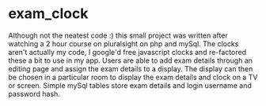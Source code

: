 # exam_clock

Although not the neatest code :) this small project was written after watching a 2 hour course on pluralsight on php and mySql. 
The clocks aren't actually my code, I google'd free javascript clocks and re-factored these a bit to use in my app. 
Users are able to add exam details through an editing page and assign the exam details to a display. The display can then be chosen in a particular 
room to display the exam details and clock on a TV or screen. Simple mySql tables store exam details and login username and password hash.
